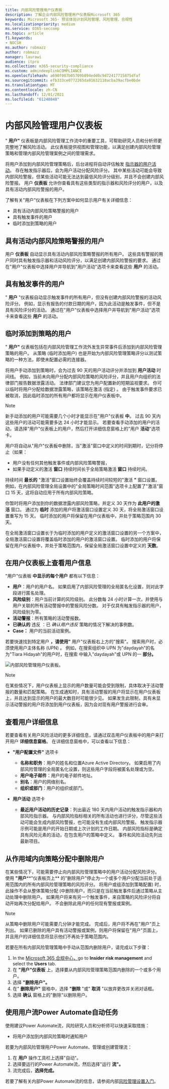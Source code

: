 ```yaml
---
title: 内部风险管理用户仪表板
description: 了解企业内部风险管理用户仪表板Microsoft 365
keywords: Microsoft 365- 预览体验计划风险管理、风险管理、合规性
ms.localizationpriority: medium
ms.service: O365-seccomp
ms.topic: article
f1.keywords:
- NOCSH
ms.author: robmazz
author: robmazz
manager: laurawi
audience: itpro
ms.collection: m365-security-compliance
ms.custom: admindeeplinkCOMPLIANCE
ms.openlocfilehash: a690f007b05709b094edd0c9d72417715875dfaf
ms.sourcegitcommit: efb333ce0772265da91632110acba39acfbe0bde
ms.translationtype: MT
ms.contentlocale: zh-CN
ms.lasthandoff: 12/01/2021
ms.locfileid: "61240848"
---
```

# <a name="insider-risk-management-users-dashboard"></a>内部风险管理用户仪表板

" **用户"** 仪表板是内部风险管理工作流中的重要工具，可帮助研究人员和分析师更完整地了解风险活动。 此仪表板提供视图和管理功能，以满足创建内部风险管理策略和管理内部风险管理案例之间的管理需求。

将用户添加到内部风险管理策略后，后台进程将自动评估触发 [指示器的用户活动](insider-risk-management-settings.md#indicators)。 存在触发指示器后，会为用户活动分配风险评分。 其中某些活动可能会导致内部风险警报，但某些活动可能无法达到最低风险评分级别，并且不会创建内部风险警报。 用户 **仪表板** 允许你查看具有这些类型的指示器和风险评分的用户，以及具有活动内部风险警报的用户。

了解有关"用户"仪表板在下列方案中如何显示用户有关详细信息：

- 具有活动内部风险策略警报的用户
- 具有触发事件的用户
- 临时添加到策略的用户

## <a name="users-with-active-insider-risk-policy-alerts"></a>具有活动内部风险策略警报的用户

用户 **仪表板** 自动显示具有活动内部风险策略警报的所有用户。 这些具有警报的用户同时具有触发指示器和活动风险评分，以满足创建内部风险警报的要求。 通过在"用户"仪表板中选择用户并导航到"用户活动"选项卡来查看这些 **用户** 的活动。

## <a name="users-with-triggering-events"></a>具有触发事件的用户

" **用户** "仪表板自动显示触发事件的所有用户，但没有创建内部风险警报的活动风险评分。 例如，显示有报告的付款日期的用户，因为此活动是触发事件，但不是具有风险评分的活动。 通过在"用户"仪表板中选择用户并导航到"用户活动"选项卡来查看这些 **用户** 的活动。

## <a name="users-added-temporarily-to-policies"></a>临时添加到策略的用户

" **用户"** 仪表板包括在内部风险管理工作流外发生异常事件后添加到内部风险管理策略的用户。 从策略 (临时添加用户) 也是开始为内部风险管理策略评分以测试策略的一种方法，即使未配置必需的连接器。

将用户手动添加到策略时，会为过去 90 天的用户活动评分并添加到 **用户活动** 时间线。 例如，当前未向用户分配内部风险策略的风险评分，并且用户向组织的法律部门报告数据泄露活动。 法律部门建议您为用户配置新的短期监视要求。 你可以临时将用户分配给数据泄露策略，该策略在激活 (指定) 。 由于触发事件要求已被取消，因此临时添加的所有用户都将显示在用户仪表板中。

> [!NOTE]
> 新手动添加的用户可能需要几个小时才能显示在"用户"仪表板 **中**。 过去 90 天内这些用户的活动可能需要多达 24 小时才能显示。 若要查看手动添加的用户的活动，请选择"用户"仪表板上的用户，然后打开详细信息窗格上的"用户 **活动**"选项卡。

用户将自动从"用户"仪表板中删除，当"激活"窗口中定义的时间到期时，记分将停止（如果：

- 用户没有任何其他触发事件或内部风险策略警报，
- 如果手动定义的激活 **窗口** 持续时间长于全局策略激活 **窗口** 持续时间。

持续时间 **最长的** "激活"窗口设置始终会覆盖持续时间较短的"激活 **"** 窗口设置。 例如，在内部风险管理全局设置中的"全局策略时间范围"选项卡上配置了"激活"窗口 15 天，这将自动应用于所有内部风险策略。

你暂时将用户添加到你的数据泄露内部风险策略，并定义 30 天作为 **此用户的激活** 窗口。 通过为 **临时** 添加的用户将激活窗口设置定义 30 天，将全局激活窗口设置重写为 15 天。 临时添加的用户将保留在用户仪表板中，并处于策略范围内 30 天。

在全局激活窗口设置长于为临时添加的用户定义的激活窗口设置的另一个方案中，全局激活窗口设置将覆盖临时添加的用户的激活窗口设置。  临时添加的用户将保留在用户仪表板中，并处于策略范围内，保留全局激活窗口设置中定义的 **天数**。

## <a name="view-user-information-on-the-users-dashboard"></a>在用户仪表板上查看用户信息

"用户"仪表板 **中显示的每个用户** 都有以下信息：

- **用户**：用户的用户名。 如果启用了内部风险管理的全局匿名化设置，则对此字段进行匿名处理。
- **风险级别**：用户当前计算的风险级别。 此分数每 24 小时计算一次，并使用与用户关联的所有活动警报中的警报风险分数。 对于仅具有触发指示器的用户，风险级别为零。
- **活动警报**：所有策略的活动警报数。
- **已确认的** 违反 ：已 *确认用户违反* 策略的情况下解决的事例数。
- **Case：** 用户的当前活动案例。

若要快速找到特定用户 **，请使用"** 用户"仪表板右上方的"搜索"。 搜索用户时，必须使用用户主体名称 (UPN) 。 例如，在搜索组织中 UPN 为"daydayah"的名为"Tiara Hidayah"的用户时，在搜索 中输入"daydayah"或 UPN 的一 **部分。**

![内部风险管理用户仪表板。](../media/insider-risk-users-dashboard.png)

> [!NOTE]
> 在某些情况下，用户仪表板上显示的用户数量可能会受到限制，具体取决于活动警报的数量和匹配策略。 在生成通知时，具有活动警报的用户将显示在用户仪表板上，并且达到显示的用户的最大数目时可能很少见。 如果发生此限制，具有未显示活动警报的用户将添加到用户仪表板，因为会对现有用户警报进行会审。

## <a name="view-user-details"></a>查看用户详细信息

若要查看有关用户风险活动的更多详细信息，请通过双击用户仪表板中的用户来打开用户 **详细信息窗格**。 在详细信息窗格中，可以查看以下信息：

- **"用户配置文件"** 选项卡
  - **名称和职务**：用户的姓名和位置Azure Active Directory。 如果启用了内部风险管理的全局匿名化设置，则这些用户字段将被匿名处理或为空。
  - **用户电子邮件**：用户的电子邮件地址。
  - **别名**：用户的网络别名。
  - **组织或部门**：用户的组织或部门。

- **用户活动** 选项卡
  - **最近用户活动的历史记录**：列出最近 180 天内用户活动的触发指示器和内部风险指示器。 与内部风险指标相关的所有活动也进行评分，尽管这些活动可能会生成内部风险警报，也可能没有生成内部风险警报。 触发指示器示例可能是用户的开始日期或上次计划的工作日期。 内部风险指标是确定具有风险元素的活动，在包含用户的策略中定义。 事件和风险活动先列出最新项目。

## <a name="remove-users-from-in-scope-assignment-to-policies"></a>从作用域内向策略分配中删除用户

在某些情况下，可能需要停止向内部风险管理策略中的用户活动分配风险评分。 使用 **"用户****"仪表板页上** 的"删除用户"停止为一个或多个用户分配当前处于适用范围内的所有内部风险管理策略的风险评分。 将用户或组添加到策略配置) 时，此操作不会从整体策略分配 (中删除用户，而只是在当前触发事件后通过策略从主动处理中删除用户。 如果用户将来有另一个触发事件，来自策略的风险评分将自动开始再次分配给用户。 不会删除此用户的任何现有警报或案例。

> [!NOTE]
> 从策略中删除用户可能需要几分钟才能完成。 完成后，用户将不再在"用户"页上列出。 如果已删除的用户具有活动警报或案例，则用户将保留在"用户"页面上，并且用户的详细信息将显示他们不再处于策略范围内。

若要在所有内部风险管理策略中手动从范围内删除用户，请完成以下步骤：

1. In the [Microsoft 365 合规中心，](https://compliance.microsoft.com)go to **Insider risk management** and select the **Users** tab.
2. 在 **"用户"仪表板** 上，选择要从内部风险管理策略范围内删除的一个或多个用户。
3. 选择 **"删除用户"。**
4. 在" **删除用户"** 窗格中，选择 **"删除** "或" **取消** "以放弃更改并关闭对话框。
5. 选择 **确认** 窗格上的"删除"以删除用户。

## <a name="run-automated-tasks-with-power-automate-flows-for-a-user"></a>使用用户流Power Automate自动任务

使用建议Power Automate流，风险研究人员和分析师可以快速采取措施：

- 将用户添加到内部风险策略时通知用户

若要为内部风险管理用户Power Automate、管理或创建管理流：

1. 在 **用户** 操作工具栏上选择"自动"。
2. 选择要运行的Power Automate流，然后选择"运行 **流"。**
3. 流完成后，**选择完成。**

若要了解有关内部Power Automate流的信息，请参阅内部[风险管理设置入门](insider-risk-management-settings.md#power-automate-flows-preview)。
